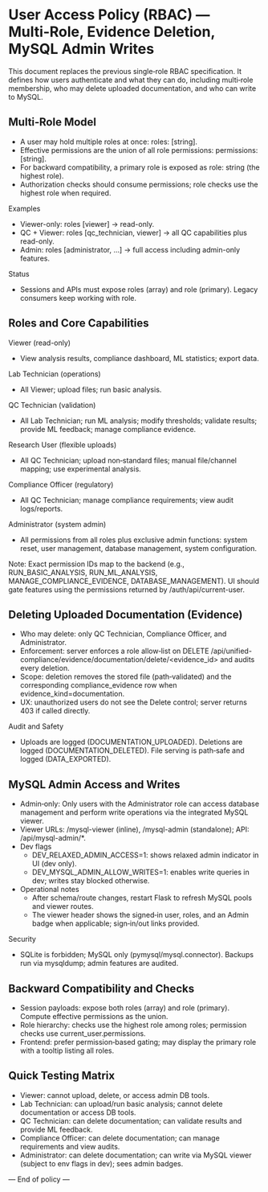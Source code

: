 # User Access Policy (RBAC) — Multi‑Role, Evidence Deletion, MySQL Admin Writes

This document replaces the previous single‑role RBAC specification. It defines how users authenticate and what they can do, including multi‑role membership, who may delete uploaded documentation, and who can write to MySQL.

## Multi‑Role Model

- A user may hold multiple roles at once: roles: [string].
- Effective permissions are the union of all role permissions: permissions: [string].
- For backward compatibility, a primary role is exposed as role: string (the highest role).
- Authorization checks should consume permissions; role checks use the highest role when required.

Examples
- Viewer-only: roles [viewer] → read-only.
- QC + Viewer: roles [qc_technician, viewer] → all QC capabilities plus read-only.
- Admin: roles [administrator, …] → full access including admin-only features.

Status
- Sessions and APIs must expose roles (array) and role (primary). Legacy consumers keep working with role.

## Roles and Core Capabilities

Viewer (read-only)
- View analysis results, compliance dashboard, ML statistics; export data.

Lab Technician (operations)
- All Viewer; upload files; run basic analysis.

QC Technician (validation)
- All Lab Technician; run ML analysis; modify thresholds; validate results; provide ML feedback; manage compliance evidence.

Research User (flexible uploads)
- All QC Technician; upload non‑standard files; manual file/channel mapping; use experimental analysis.

Compliance Officer (regulatory)
- All QC Technician; manage compliance requirements; view audit logs/reports.

Administrator (system admin)
- All permissions from all roles plus exclusive admin functions: system reset, user management, database management, system configuration.

Note: Exact permission IDs map to the backend (e.g., RUN_BASIC_ANALYSIS, RUN_ML_ANALYSIS, MANAGE_COMPLIANCE_EVIDENCE, DATABASE_MANAGEMENT). UI should gate features using the permissions returned by /auth/api/current-user.

## Deleting Uploaded Documentation (Evidence)

- Who may delete: only QC Technician, Compliance Officer, and Administrator.
- Enforcement: server enforces a role allow‑list on DELETE /api/unified-compliance/evidence/documentation/delete/<evidence_id> and audits every deletion.
- Scope: deletion removes the stored file (path‑validated) and the corresponding compliance_evidence row when evidence_kind=documentation.
- UX: unauthorized users do not see the Delete control; server returns 403 if called directly.

Audit and Safety
- Uploads are logged (DOCUMENTATION_UPLOADED). Deletions are logged (DOCUMENTATION_DELETED). File serving is path‑safe and logged (DATA_EXPORTED).

## MySQL Admin Access and Writes

- Admin‑only: Only users with the Administrator role can access database management and perform write operations via the integrated MySQL viewer.
- Viewer URLs: /mysql-viewer (inline), /mysql-admin (standalone); API: /api/mysql-admin/*.
- Dev flags
    - DEV_RELAXED_ADMIN_ACCESS=1: shows relaxed admin indicator in UI (dev only).
    - DEV_MYSQL_ADMIN_ALLOW_WRITES=1: enables write queries in dev; writes stay blocked otherwise.
- Operational notes
    - After schema/route changes, restart Flask to refresh MySQL pools and viewer routes.
    - The viewer header shows the signed‑in user, roles, and an Admin badge when applicable; sign‑in/out links provided.

Security
- SQLite is forbidden; MySQL only (pymysql/mysql.connector). Backups run via mysqldump; admin features are audited.

## Backward Compatibility and Checks

- Session payloads: expose both roles (array) and role (primary). Compute effective permissions as the union.
- Role hierarchy: checks use the highest role among roles; permission checks use current_user.permissions.
- Frontend: prefer permission‑based gating; may display the primary role with a tooltip listing all roles.

## Quick Testing Matrix

- Viewer: cannot upload, delete, or access admin DB tools.
- Lab Technician: can upload/run basic analysis; cannot delete documentation or access DB tools.
- QC Technician: can delete documentation; can validate results and provide ML feedback.
- Compliance Officer: can delete documentation; can manage requirements and view audits.
- Administrator: can delete documentation; can write via MySQL viewer (subject to env flags in dev); sees admin badges.

— End of policy —
